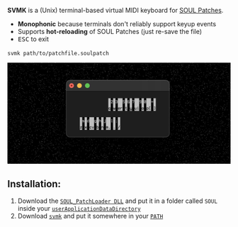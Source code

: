 **SVMK** is a (Unix) terminal-based virtual MIDI keyboard for [SOUL Patches](https://github.com/soul-lang/SOUL/blob/master/docs/SOUL_Patch_Format.md).
- **Monophonic** because terminals don't reliably support keyup events
- Supports **hot-reloading** of SOUL Patches (just re-save the file)
- <kbd>ESC</kbd> to exit

`svmk path/to/patchfile.soulpatch`

![](ss.png)

## Installation:

1. Download the [`SOUL_PatchLoader DLL`](https://github.com/soul-lang/SOUL/releases/latest) and put it in a folder called `SOUL` inside your [`userApplicationDataDirectory`](https://docs.juce.com/master/classFile.html#a3e19cafabb03c5838160263a6e76313da0c9f89d8dc9f9f32c9eb42428385351d)
2. Download [`svmk`](https://github.com/maxwellpollack/svmk/releases/latest) and put it somewhere in your [`PATH`](https://en.wikipedia.org/wiki/PATH_(variable))
